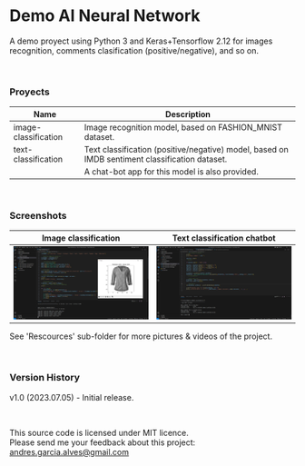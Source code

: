 # Demo AI Neural Network

A demo proyect using Python 3 and Keras+Tensorflow 2.12 for images recognition, comments clasification (positive/negative), and so on.

&nbsp;

### Proyects

| Name                 | Description                                                                                    |
|----------------------|------------------------------------------------------------------------------------------------|
| image-classification | Image recognition model, based on FASHION_MNIST dataset.                                       |
| text-classification  | Text classification (positive/negative) model, based on IMDB sentiment classification dataset. |
|                      | A chat-bot app for this model is also provided.                                                |

&nbsp;

### Screenshots

| Image classification                                | Text classification chatbot                         |
|-----------------------------------------------------|-----------------------------------------------------|
| ![](Resources/01-image-classification.png)          | ![](Resources/02-text-classification.png)           |

See 'Rescources' sub-folder for more pictures & videos of the project.

&nbsp;

### Version History

v1.0 (2023.07.05) - Initial release.  

&nbsp;

This source code is licensed under MIT licence.  
Please send me your feedback about this project: andres.garcia.alves@gmail.com
